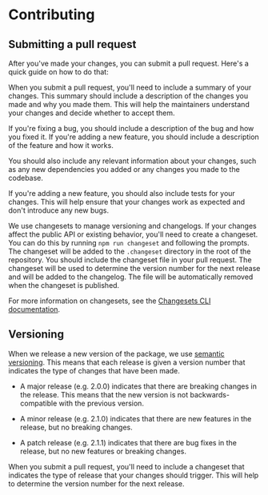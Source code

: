 # Contributing

## Submitting a pull request

After you've made your changes, you can submit a pull request. Here's a quick guide on how to do that:

When you submit a pull request, you'll need to include a summary of your changes. This summary should include a description of the changes you made and why you made them. This will help the maintainers understand your changes and decide whether to accept them.

If you're fixing a bug, you should include a description of the bug and how you fixed it. If you're adding a new feature, you should include a description of the feature and how it works.

You should also include any relevant information about your changes, such as any new dependencies you added or any changes you made to the codebase.

If you're adding a new feature, you should also include tests for your changes. This will help ensure that your changes work as expected and don't introduce any new bugs.

We use changesets to manage versioning and changelogs. If your changes affect the public API or existing behavior, you'll need to create a changeset. You can do this by running `npm run changeset` and following the prompts.
The changeset will be added to the `.changeset` directory in the root of the repository. You should include the changeset file in your pull request. The changeset will be used to determine the version number for the next release and will be added to the changelog. The file will be automatically removed when the changeset is published.

For more information on changesets, see the [Changesets CLI documentation](https://github.com/changesets/changesets/blob/main/docs/command-line-options.md#add).

## Versioning

When we release a new version of the package, we use [semantic versioning](https://semver.org/). This means that each release is given a version number that indicates the type of changes that have been made.

- A major release (e.g. 2.0.0) indicates that there are breaking changes in the release. This means that the new version is not backwards-compatible with the previous version.

- A minor release (e.g. 2.1.0) indicates that there are new features in the release, but no breaking changes.

- A patch release (e.g. 2.1.1) indicates that there are bug fixes in the release, but no new features or breaking changes.

When you submit a pull request, you'll need to include a changeset that indicates the type of release that your changes should trigger. This will help to determine the version number for the next release.
